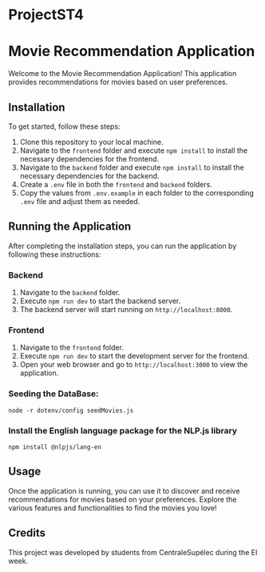 # ProjectST4
# Movie Recommendation Application

Welcome to the Movie Recommendation Application! This application provides recommendations for movies based on user preferences.

## Installation

To get started, follow these steps:

1. Clone this repository to your local machine.
2. Navigate to the `frontend` folder and execute `npm install` to install the necessary dependencies for the frontend.
3. Navigate to the `backend` folder and execute `npm install` to install the necessary dependencies for the backend.
4. Create a `.env` file in both the `frontend` and `backend` folders.
5. Copy the values from `.env.example` in each folder to the corresponding `.env` file and adjust them as needed.

## Running the Application

After completing the installation steps, you can run the application by following these instructions:

### Backend

1. Navigate to the `backend` folder.
2. Execute `npm run dev` to start the backend server.
3. The backend server will start running on `http://localhost:8000`.

### Frontend

1. Navigate to the `frontend` folder.
2. Execute `npm run dev` to start the development server for the frontend.
3. Open your web browser and go to `http://localhost:3000` to view the application.

### Seeding the DataBase:

```node -r dotenv/config seedMovies.js```



### Install the English language package for the NLP.js library 
```npm install @nlpjs/lang-en```

## Usage

Once the application is running, you can use it to discover and receive recommendations for movies based on your preferences. Explore the various features and functionalities to find the movies you love!

## Credits

This project was developed by students from CentraleSupélec during the EI week.
